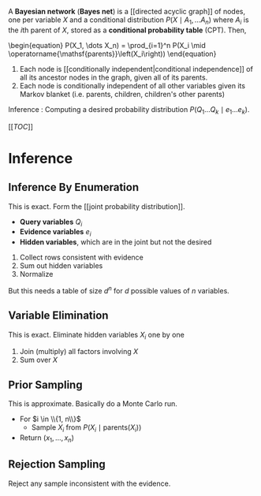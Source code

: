A **Bayesian network** (**Bayes net**) is a [[directed acyclic graph]] of nodes, one per variable $X$ and a conditional distribution $P(X\mid A_1, \dots A_n)$ where $A_i$ is the $i$th parent of $X$, stored as a **conditional probability table** (CPT). Then,

\begin{equation}
P(X_1, \dots X_n) = \prod_{i=1}^n P(X_i \mid \operatorname{\mathsf{parents}}\left(X_i\right))
\end{equation}

1. Each node is [[conditionally independent|conditional independence]] of all its ancestor nodes in the graph, given all of its parents.
2. Each node is conditionally independent of all other variables given its Markov blanket (i.e. parents, children, children's other parents)


Inference
: Computing a desired probability distribution $P(Q_1 \dots Q_k \mid e_1 \dots e_k)$.

[[_TOC_]]

# Inference

## Inference By Enumeration

This is exact. Form the [[joint probability distribution]].

- **Query variables** $Q_i$
- **Evidence variables** $e_i$
- **Hidden variables**, which are in the joint but not the desired

1. Collect rows consistent with evidence
2. Sum out hidden variables
3. Normalize

But this needs a table of size $d^n$ for $d$ possible values of $n$ variables.

## Variable Elimination

This is exact. Eliminate hidden variables $X_i$ one by one

1. Join (multiply) all factors involving $X$
2. Sum over $X$

## Prior Sampling

This is approximate. Basically do a Monte Carlo run.

* For $i \in \\{1, n\\}$
    * Sample $X_i$ from $P(X_i \mid \mathsf{parents}(X_i))$
* Return $(x_1, \dots, x_n)$

## Rejection Sampling

Reject any sample inconsistent with the evidence.